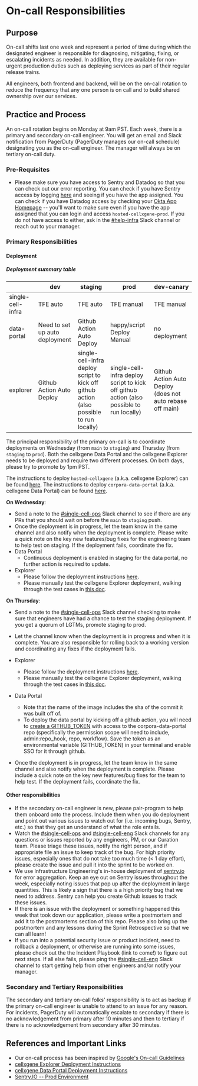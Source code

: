 # On-call Responsibilities

## Purpose

On-call shifts last one week and represent a period of time during which the designated engineer is responsible for diagnosing, mitigating, fixing, or escalating incidents as needed. In addition, they are available for non-urgent production duties such as deploying services as part of their regular release trains.

All engineers, both frontend and backend, will be on the on-call rotation to reduce the frequency that any one person is on call and to build shared ownership over our services.

## Practice and Process

An on-call rotation begins on Monday at 9am PST. Each week, there is a primary and secondary on-call engineer. You will get an email and Slack notification from PagerDuty (PagerDuty manages our on-call schedule) designating you as the on-call engineer. The manager will always be on tertiary on-call duty.

### Pre-Requisites

- Please make sure you have access to Sentry and Datadog so that you can check out our error reporting. You can check if you have Sentry access by logging [here](https://czi-duo.okta.com/) and seeing if you have the app assigned. You can check if you have Datadog access by checking your [Okta App Homepage](https://czi.okta.com/app/UserHome) -- you'll want to make sure even if you have the app assigned that you can login and access `hosted-cellxgene-prod`. If you do not have access to either, ask in the [#help-infra](https://chanzuckerbergteam.slack.com/archives/C94RQ5SBV) Slack channel or reach out to your manager.

### Primary Responsibilities

#### Deployment

##### Deployment summary table

|                   | dev                            | staging                                                                                  | prod                                                                                     | dev-canary                                                |
| ----------------- | ------------------------------ | ---------------------------------------------------------------------------------------- | ---------------------------------------------------------------------------------------- | --------------------------------------------------------- |
| single-cell-infra | TFE auto                       | TFE auto                                                                                 | TFE manual                                                                               | TFE manual                                                |
| data-portal       | Need to set up auto deployment | Github Action Auto Deploy                                                                | happy/script Deploy Manual                                                               | no deployment                                             |
| explorer          | Github Action Auto Deploy      | single-cell-infra deploy script to kick off github action (also possible to run locally) | single-cell-infra deploy script to kick off github action (also possible to run locally) | Github Action Auto Deploy (does not auto rebase off main) |

The principal responsibility of the primary on-call is to coordinate deployments on Wednesday (from `main` to `staging`) and Thursday (from `staging` to `prod`). Both the cellxgene Data Portal and the cellxgene Explorer needs to be deployed and require two different processes. On both days, please try to promote by 1pm PST.

The instructions to deploy `hosted-cellxgene` (a.k.a. cellxgene Explorer) can be found [here](https://github.com/chanzuckerberg/single-cell-infra/tree/main/terraform/modules/hosted-cellxgene#redeploying-the-application). The instructions to deploy `corpora-data-portal` (a.k.a. cellxgene Data Portal) can be found [here](https://github.com/chanzuckerberg/single-cell-infra/tree/main/terraform/modules/corpora#redeploying-the-application).

**On Wednesday**:

- Send a note to the [#single-cell-ops](https://chanzuckerbergteam.slack.com/archives/CV7PFVABC) Slack channel to see if there are any PRs that you should wait on before the `main` to `staging` push.
- Once the deployment is in progress, let the team know in the same channel and also notify when the deployment is complete. Please write a quick note on the key new features/bug fixes for the engineering team to help test on staging. If the deployment fails, coordinate the fix.
- Data Portal
  - Continuous deployment is enabled in staging for the data portal, no further action is required to update.
- Explorer
  - Please follow the deployment instructions [here](https://github.com/chanzuckerberg/single-cell-infra/tree/main/terraform/modules/hosted-cellxgene#redeploying-the-application).
  - Please manually test the cellxgene Explorer deployment, walking through the test cases in [this doc](https://docs.google.com/document/d/1nHdd8cDlmauv27oEemlMy_mEa0Dw7UMCp-w50IhNuK0/edit).

**On Thursday**:

- Send a note to the [#single-cell-ops](https://chanzuckerbergteam.slack.com/archives/CV7PFVABC) Slack channel checking to make sure that engineers have had a chance to test the staging deployment. If you get a quorum of LGTMs, promote staging to prod.
- Let the channel know when the deployment is in progress and when it is complete. You are also responsible for rolling back to a working version and coordinating any fixes if the deployment fails.
- Explorer

  - Please follow the deployment instructions [here](https://github.com/chanzuckerberg/single-cell-infra/tree/main/terraform/modules/hosted-cellxgene#redeploying-the-application).
  - Please manually test the cellxgene Explorer deployment, walking through the test cases in [this doc](https://docs.google.com/document/d/1nHdd8cDlmauv27oEemlMy_mEa0Dw7UMCp-w50IhNuK0/edit).

- Data Portal

  - Note that the name of the image includes the sha of the commit it was built off of.
  - To deploy the data portal by kicking off a github action, you will need to [create a GITHUB_TOKEN](https://docs.github.com/en/github/authenticating-to-github/creating-a-personal-access-token) with access to the corpora-data-portal repo (specifically the permission scope will need to include, admin:repo_hook, repo, workflow). Save the token as an environmental variable (GITHUB_TOKEN) in your terminal and enable SSO for it through github.

- Once the deployment is in progress, let the team know in the same channel and also notify when the deployment is complete. Please include a quick note on the key new features/bug fixes for the team to help test. If the deployment fails, coordinate the fix.

#### Other responsibilities

- If the secondary on-call engineer is new, please pair-program to help them onboard onto the process. Include them when you do deployment and point out various issues to watch out for (i.e. incoming bugs, Sentry, etc.) so that they get an understand of what the role entails.
- Watch the [#single-cell-ops](https://chanzuckerbergteam.slack.com/archives/CV7PFVABC) and [#single-cell-eng](https://chanzuckerbergteam.slack.com/archives/C01CPJURT0S) Slack channels for any questions or issues reported by any engineers, PM, or our Curation team. Please triage these issues, notify the right person, and if appropriate file an issue to keep track of the bug. For high priority issues, especially ones that do not take too much time (< 1 day effort), please create the issue and pull it into the sprint to be worked on.
- We use Infrastructure Engineering's in-house deployment of [sentry.io](https://sentry.prod.si.czi.technology/sci-sc/) for error aggregation. Keep an eye out on Sentry issues throughout the week, especially noting issues that pop up after the deployment in large quantities. This is likely a sign that there is a high priority bug that we need to address. Sentry can help you create Github issues to track these issues.
- If there is an issue with the deployment or something happened this week that took down our application, please write a postmortem and add it to the postmortems section of this repo. Please also bring up the postmortem and any lessons during the Sprint Retrospective so that we can all learn!
- If you run into a potential security issue or product incident, need to rollback a deployment, or otherwise are running into some issues, please check out the the Incident Playbook (link to come!) to figure out next steps. If all else fails, please ping the [#single-cell-eng](https://chanzuckerbergteam.slack.com/archives/C01CPJURT0S) Slack channel to start getting help from other engineers and/or notify your manager.

### Secondary and Tertiary Responsibilities

The secondary and tertiary on-call folks' responsibility is to act as backup if the primary on-call engineer is unable to attend to an issue for any reason. For incidents, PagerDuty will automatically escalate to secondary if there is no acknowledgement from primary after 10 minutes and then to tertiary if there is no acknowledgement from secondary after 30 minutes.

## References and Important Links

- Our on-call process has been inspired by [Google's On-call Guidelines](https://landing.google.com/sre/workbook/chapters/on-call/)
- [cellxgene Explorer Deployment Instructions](https://github.com/chanzuckerberg/single-cell-infra/tree/main/terraform/modules/hosted-cellxgene#redeploying-the-application)
- [cellxgene Data Portal Deployment Instructions](https://github.com/chanzuckerberg/single-cell-infra/tree/main/terraform/modules/corpora#redeploying-the-application)
- [Sentry.IO -- Prod Environment](https://sentry.prod.si.czi.technology/sci-sc/)
